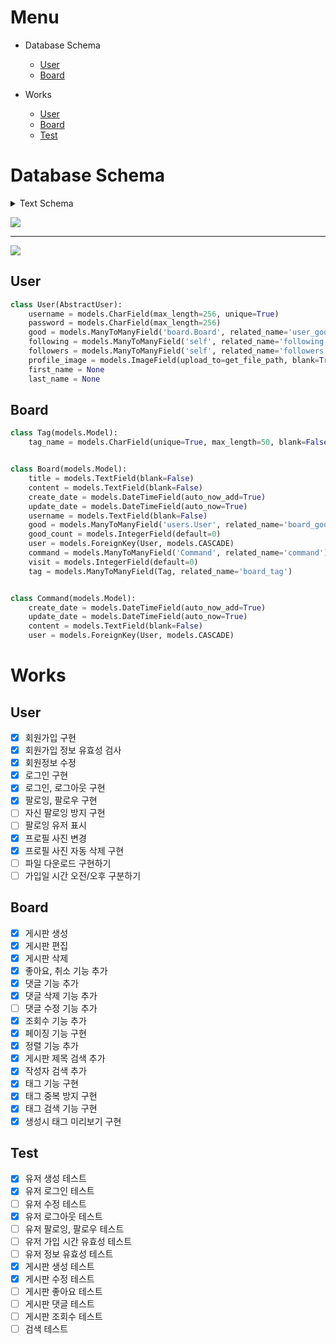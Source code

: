 # Menu

- Database Schema
    - [User](https://github.com/modu-dgha/DjangoCustomUser#user)
    - [Board](https://github.com/modu-dgha/DjangoCustomUser#board)

- Works
    - [User](https://github.com/modu-dgha/DjangoCustomUser#user-1)
    - [Board](https://github.com/modu-dgha/DjangoCustomUser#board-1)
    - [Test](https://github.com/modu-dgha/DjangoCustomUser#test)
# Database Schema
<details>
    <summary>Text Schema</summary>

```sql
Table board_board {
   title: text
   content: text
   create_date: datetime
   update_date: datetime
   user_id: bigint
   username: text
   good_count: integer
   visit: integer
   id: integer
}
Table board_board_command {
   board_id: bigint
   command_id: bigint
   id: integer
}
Table board_board_good {
   board_id: bigint
   user_id: bigint
   id: integer
}
Table board_board_tag {
   board_id: bigint
   tag_id: bigint
   id: integer
}
Table board_command {
   content: text
   user_id: bigint
   create_date: datetime
   update_date: datetime
   id: integer
}
Table board_tag {
   tag_name: varchar(50)
   id: integer
}
Table users_user {
   last_login: datetime
   is_superuser: bool
   username: varchar(256)
   email: varchar(254)
   is_staff: bool
   is_active: bool
   date_joined: datetime
   password: varchar(256)
   profile_image: varchar(100)
   id: integer
}
Table users_user_followers {
   from_user_id: bigint
   to_user_id: bigint
   id: integer
}
Table users_user_following {
   from_user_id: bigint
   to_user_id: bigint
   id: integer
}
Table users_user_good {
   user_id: bigint
   board_id: bigint
   id: integer
}
Table users_user_groups {
   user_id: bigint
   group_id: integer
   id: integer
}
```

</details>

![](https://user-images.githubusercontent.com/117153297/199871327-2fd7e9f1-a274-48d8-95f3-9e45ccfdae98.svg)

---

![](https://user-images.githubusercontent.com/117153297/199434078-50baeaa3-c488-48dd-aa36-4b5f51584844.svg)

    
## User
```py
class User(AbstractUser):
    username = models.CharField(max_length=256, unique=True)
    password = models.CharField(max_length=256)
    good = models.ManyToManyField('board.Board', related_name='user_good')
    following = models.ManyToManyField('self', related_name='following')
    followers = models.ManyToManyField('self', related_name='followers')
    profile_image = models.ImageField(upload_to=get_file_path, blank=True, null=True)
    first_name = None
    last_name = None
```

## Board
```py
class Tag(models.Model):
    tag_name = models.CharField(unique=True, max_length=50, blank=False, null=False)


class Board(models.Model):
    title = models.TextField(blank=False)
    content = models.TextField(blank=False)
    create_date = models.DateTimeField(auto_now_add=True)
    update_date = models.DateTimeField(auto_now=True)
    username = models.TextField(blank=False)
    good = models.ManyToManyField('users.User', related_name='board_good')
    good_count = models.IntegerField(default=0)
    user = models.ForeignKey(User, models.CASCADE)
    command = models.ManyToManyField('Command', related_name='command')
    visit = models.IntegerField(default=0)
    tag = models.ManyToManyField(Tag, related_name='board_tag')


class Command(models.Model):
    create_date = models.DateTimeField(auto_now_add=True)
    update_date = models.DateTimeField(auto_now=True)
    content = models.TextField(blank=False)
    user = models.ForeignKey(User, models.CASCADE)
```

# Works
## User
 - [x] 회원가입 구현
 - [x] 회원가입 정보 유효성 검사
 - [x] 회원정보 수정
 - [x] 로그인 구현
 - [x] 로그인, 로그아웃 구현
 - [x] 팔로잉, 팔로우 구현
 - [ ] 자신 팔로잉 방지 구현
 - [ ] 팔로잉 유저 표시
 - [x] 프로필 사진 변경
 - [x] 프로필 사진 자동 삭제 구현
 - [ ] 파일 다운로드 구현하기
 - [ ] 가입일 시간 오전/오후 구분하기
 
## Board
 - [x] 게시판 생성
 - [x] 게시판 편집
 - [x] 게시판 삭제
 - [x] 좋아요, 취소 기능 추가
 - [x] 댓글 기능 추가
 - [x] 댓글 삭제 기능 추가
 - [ ] 댓글 수정 기능 추가
 - [x] 조회수 기능 추가
 - [x] 페이징 기능 구현
 - [x] 정렬 기능 추가
 - [x] 게시판 제목 검색 추가
 - [x] 작성자 검색 추가
 - [x] 태그 기능 구현
 - [x] 태그 중복 방지 구현
 - [x] 태그 검색 기능 구현
 - [x] 생성시 태그 미리보기 구현

## Test
 - [x] 유저 생성 테스트
 - [x] 유저 로그인 테스트
 - [ ] 유저 수정 테스트
 - [x] 유저 로그아웃 테스트
 - [ ] 유저 팔로잉, 팔로우 테스트
 - [ ] 유저 가입 시간 유효성 테스트
 - [ ] 유저 정보 유효성 테스트
 - [x] 게시판 생성 테스트
 - [x] 게시판 수정 테스트
 - [ ] 게시판 좋아요 테스트 
 - [ ] 게시판 댓글 테스트 
 - [ ] 게시판 조회수 테스트
 - [ ] 검색 테스트
